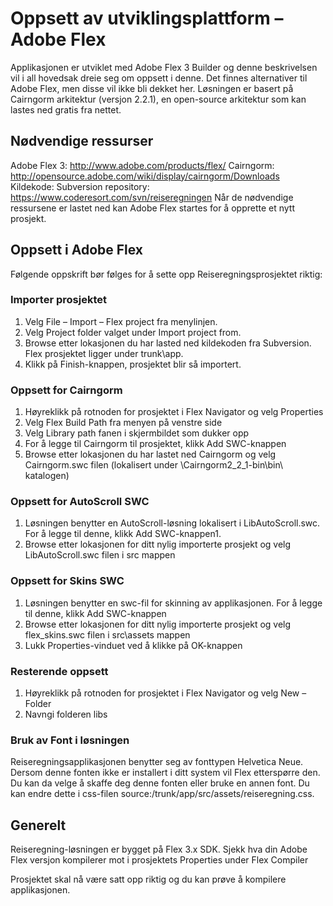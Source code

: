 # Oppsett av utviklingsplattform – Adobe Flex

Applikasjonen er utviklet med ​Adobe Flex 3 Builder og denne beskrivelsen vil i all hovedsak dreie seg om oppsett i denne. Det finnes alternativer til Adobe Flex, men disse vil ikke bli dekket her. Løsningen er basert på Cairngorm arkitektur (versjon 2.2.1), en open-source arkitektur som kan lastes ned gratis fra nettet.

## Nødvendige ressurser
Adobe Flex 3: ​http://www.adobe.com/products/flex/
Cairngorm: ​http://opensource.adobe.com/wiki/display/cairngorm/Downloads
Kildekode: Subversion repository: https://www.coderesort.com/svn/reiseregningen
Når de nødvendige ressursene er lastet ned kan Adobe Flex startes for å opprette et nytt prosjekt.

## Oppsett i Adobe Flex
Følgende oppskrift bør følges for å sette opp Reiseregningsprosjektet riktig:

### Importer prosjektet
1. Velg File – Import – Flex project fra menylinjen.
1. Velg Project folder valget under Import project from.
1. Browse etter lokasjonen du har lasted ned kildekoden fra Subversion. Flex prosjektet ligger under trunk\app.
1. Klikk på Finish-knappen, prosjektet blir så importert.

### Oppsett for Cairngorm
1. Høyreklikk på rotnoden for prosjektet i Flex Navigator og velg Properties
1. Velg Flex Build Path fra menyen på venstre side
1. Velg Library path fanen i skjermbildet som dukker opp
1. For å legge til Cairngorm til prosjektet, klikk Add SWC-knappen
1. Browse etter lokasjonen du har lastet ned Cairngorm og velg Cairngorm.swc filen (lokalisert under \Cairngorm2_2_1-bin\bin\ katalogen)

### Oppsett for AutoScroll SWC
1. Løsningen benytter en AutoScroll-løsning lokalisert i LibAutoScroll.swc. For å legge til denne, klikk Add SWC-knappen1. 
1. Browse etter lokasjonen for ditt nylig importerte prosjekt og velg LibAutoScroll.swc filen i src mappen

### Oppsett for Skins SWC
1. Løsningen benytter en swc-fil for skinning av applikasjonen. For å legge til denne, klikk Add SWC-knappen
1. Browse etter lokasjonen for ditt nylig importerte prosjekt og velg flex_skins.swc filen i src\assets mappen
1. Lukk Properties-vinduet ved å klikke på OK-knappen

### Resterende oppsett
1. Høyreklikk på rotnoden for prosjektet i Flex Navigator og velg New – Folder
1. Navngi folderen libs

### Bruk av Font i løsningen
Reiseregningsapplikasjonen benytter seg av fonttypen Helvetica Neue. Dersom denne fonten ikke er installert i ditt system vil Flex etterspørre den. Du kan da velge å skaffe deg denne fonten eller bruke en annen font. Du kan endre dette i css-filen source:/trunk/app/src/assets/reiseregning.css.

## Generelt
Reiseregning-løsningen er bygget på Flex 3.x SDK. Sjekk hva din Adobe Flex versjon kompilerer mot i prosjektets Properties under Flex Compiler

Prosjektet skal nå være satt opp riktig og du kan prøve å kompilere applikasjonen.